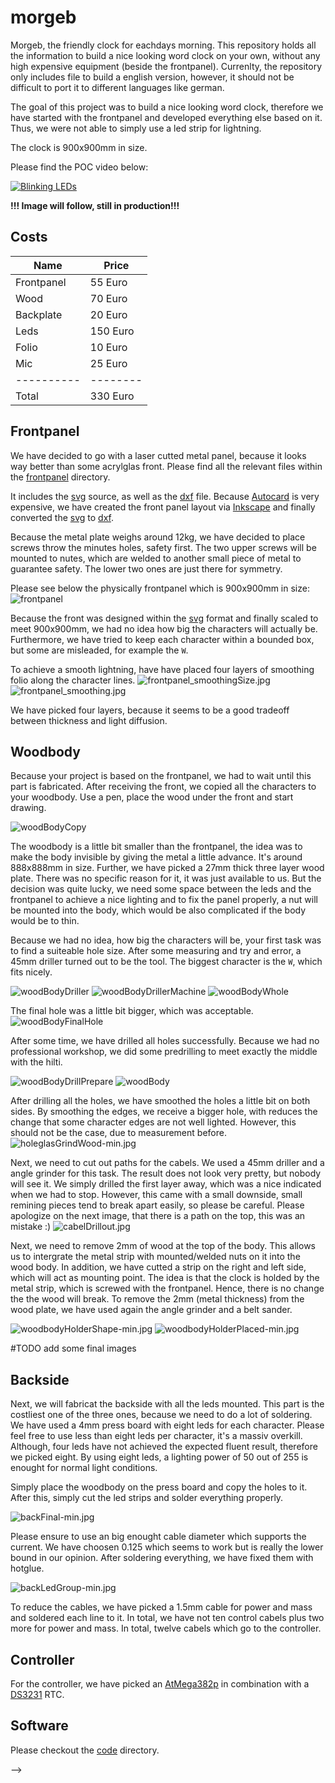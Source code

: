 # morgeb

Morgeb, the friendly clock for eachdays morning.
This repository holds all the information to build a nice looking word clock on your own, without any high expensive equipment (beside the frontpanel).
Currenlty, the repository only includes file to build a english version, however, it should not be difficult to port it to different languages like german.

The goal of this project was to build a nice looking word clock, therefore we have started with the frontpanel and developed everything else based on it. Thus, we were not able to simply use a led strip for lightning.

The clock is 900x900mm in size.

Please find the POC video below:

[![Blinking LEDs](https://img.youtube.com/vi/Z6e616QZ8-M/0.jpg)](http://www.youtube.com/watch?v=Z6e616QZ8-M "Blinking LEDs")

**!!! Image will follow, still in production!!!**

## Costs
| Name       | Price    |
| ---------- | -------- |
| Frontpanel | 55 Euro  |
| Wood       | 70 Euro  |
| Backplate  | 20 Euro  |
| Leds       | 150 Euro |
| Folio      | 10 Euro  |
| Mic        | 25 Euro  |
| ---------- | -------- |
| Total      | 330 Euro |


## Frontpanel
We have decided to go with a laser cutted metal panel, because it looks way better than some acrylglas front.
Please find all the relevant files within the [frontpanel](./frontpanel) directory.

It includes the [svg](https://developer.mozilla.org/en-US/docs/Web/SVG) source, as well as the [dxf](https://www.autodesk.com/products/autocad/overview) file.
Because [Autocard](https://www.autodesk.com/products/autocad/overview) is very expensive, we have created the front panel layout via [Inkscape](https://inkscape.org/) and finally converted the [svg](https://developer.mozilla.org/en-US/docs/Web/SVG) to [dxf](https://www.autodesk.com/products/autocad/overview).

Because the metal plate weighs around 12kg, we have decided to place screws throw the minutes holes, safety first. The two upper screws will be mounted to nutes, which are welded to another small piece of metal to guarantee safety. The lower two ones are just there for symmetry. 

Please see below the physically frontpanel which is 900x900mm in size:
![frontpanel](./assets/frontpanel-min.jpg)

Because the front was designed within the [svg](https://developer.mozilla.org/en-US/docs/Web/SVG) format and finally scaled to meet 900x900mm, we had no idea how big the characters will actually be. Furthermore, we have tried to keep each character within a bounded box, but some are misleaded, for example the `W`.

To achieve a smooth lightning, have have placed four layers of smoothing folio along the character lines.
![frontpanel_smoothingSize.jpg](./assets/frontpanel_smoothingSize-min.jpg)
![frontpanel_smoothing.jpg](./assets/frontpanel_smoothing-min.jpg)

We have picked four layers, because it seems to be a good tradeoff between thickness and light diffusion.

## Woodbody
Because your project is based on the frontpanel, we had to wait until this part is fabricated. After receiving the front, we copied all the characters to your woodbody. Use a pen, place the wood under the front and start drawing.

![woodBodyCopy](./assets/woodbodyCopy-min.jpg)

The woodbody is a little bit smaller than the frontpanel, the idea was to make the body invisible by giving the metal a little advance.
It's around 888x888mm in size. Further, we have picked a 27mm thick three layer wood plate. There was no specific reason for it, it was just available to us. But the decision was quite lucky, we need some space between the leds and the frontpanel to achieve a nice lighting and to fix the panel properly, a nut will be mounted into the body, which would be also complicated if the body would be to thin.

Because we had no idea, how big the characters will be, your first task was to find a suiteable hole size. After some measuring and try and error, a 45mm driller turned out to be the tool. The biggest character is the `W`, which fits nicely.

![woodBodyDriller](./assets/woodBodyDriller-min.jpg)
![woodBodyDrillerMachine](./assets/woodBodyDrillerMachine-min.jpg)
![woodBodyWhole](./assets/woodbodyWhole-min.jpg)

The final hole was a little bit bigger, which was acceptable.
![woodBodyFinalHole](./assets/woodBodyFinalHole-min.jpg)


After some time, we have drilled all holes successfully. Because we had no professional workshop, we did some predrilling to meet exactly the middle with the hilti.

![woodBodyDrillPrepare](./assets/woodBodyDrillPrepare-min.jpg)
![woodBody](./assets/woodbody-min.jpg)


After drilling all the holes, we have smoothed the holes a little bit on both sides. By smoothing the edges, we receive a bigger hole, with reduces the change that some character edges are not well lighted. However, this should not be the case, due to measurement before.
![holeglasGrindWood-min.jpg](./assets/holeglasGrindWood-min.jpg)

Next, we need to cut out paths for the cabels. We used a 45mm driller and a angle grinder for this task. The result does not look very pretty, but nobody will see it. We simply drilled the first layer away, which was a nice indicated when we had to stop. However, this came with a small downside, small remining pieces tend to break apart easily, so please be careful. Please apologize on the next image, that there is a path on the top, this was an mistake :)
![cabelDrillout.jpg](./assets/cabelDrillout.jpg)

Next, we need to remove 2mm of wood at the top of the body. This allows us to intergrate the metal strip with mounted/welded nuts on it into the wood body. In addition, we have cutted a strip on the right and left side, which will act as mounting point. The idea is that the clock is holded by the metal strip, which is screwed with the frontpanel. Hence, there is no change the the wood will break. To remove the 2mm (metal thickness) from the wood plate, we have used again the angle grinder and a belt sander. 

![woodbodyHolderShape-min.jpg](./assets/woodbodyHolderShape-min.jpg)
![woodbodyHolderPlaced-min.jpg](./assets/woodbodyHolderPlaced-min.jpg)

#TODO add some final images

## Backside
Next, we will fabricat the backside with all the leds mounted. This part is the costliest one of the three ones, because we need to do a lot of soldering. We have used a 4mm press board with eight leds for each character. Please feel free to use less than eight leds per character, it's a massiv overkill. Although, four leds have not achieved the expected fluent result, therefore we picked eight. By using eight leds, a lighting power of 50 out of 255 is enought for normal light conditions. 

Simply place the woodbody on the press board and copy the holes to it.
After this, simply cut the led strips and solder everything properly.

![backFinal-min.jpg](./assets/backFinal-min.jpg)

Please ensure to use an big enought cable diameter which supports the current. We have choosen 0.125 which seems to work but is really the lower bound in our opinion. After soldering everything, we have fixed them with hotglue.

![backLedGroup-min.jpg](./assets/backLedGroup-min.jpg)

To reduce the cables, we have picked a 1.5mm cable for power and mass and soldered each line to it. In total, we have not ten control cabels plus two more for power and mass. In total, twelve cabels which go to the controller.


## Controller
For the controller, we have picked an [AtMega382p](http://ww1.microchip.com/downloads/en/DeviceDoc/Atmel-7810-Automotive-Microcontrollers-ATmega328P_Datasheet.pdf) in combination with a [DS3231](https://datasheets.maximintegrated.com/en/ds/DS3231.pdf) RTC.



## Software
Please checkout the [code](./code) directory.

 -->
